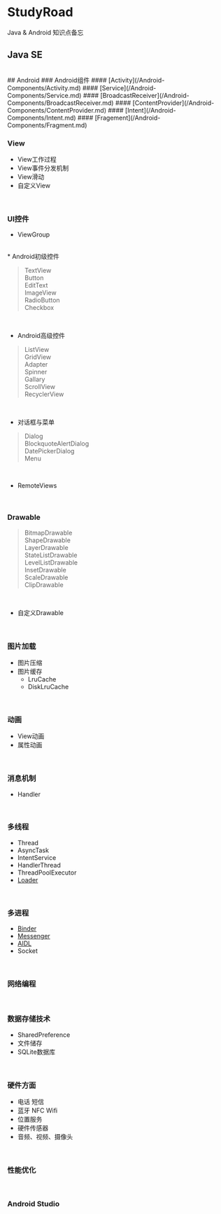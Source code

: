 # StudyRoad
Java &amp; Android 知识点备忘

## Java SE
<br>
## Android
### Android组件
#### [Activity](/Android-Components/Activity.md) 
#### [Service](/Android-Components/Service.md) 
#### [BroadcastReceiver](/Android-Components/BroadcastReceiver.md)
#### [ContentProvider](/Android-Components/ContentProvider.md)
#### [Intent](/Android-Components/Intent.md)
#### [Fragement](/Android-Components/Fragment.md)
<br>

### View
* View工作过程
* View事件分发机制
* View滑动
* 自定义View
<br>

### UI控件
* ViewGroup

<br>
* Android初级控件

> TextView<br>
> Button<br>
> EditText<br>
> ImageView<br>
> RadioButton<br>
> Checkbox<br>

<br>

* Android高级控件

> ListView<br>
> GridView<br>
> Adapter<br>
> Spinner<br>
> Gallary<br>
> ScrollView<br>
> RecyclerView<br>

<br>

* 对话框与菜单

> Dialog<br>
> BlockquoteAlertDialog<br>
> DatePickerDialog<br>
> Menu<br>

<br>

* RemoteViews
<br>

### Drawable
> BitmapDrawable<br>
> ShapeDrawable<br>
> LayerDrawable<br>
> StateListDrawable<br>
> LevelListDrawable<br>
> InsetDrawable<br>
> ScaleDrawable<br>
> ClipDrawable<br>

<br>

* 自定义Drawable

<br>

### 图片加载
* 图片压缩
* 图片缓存
  * LruCache
  * DiskLruCache
<br>

### 动画
* View动画
* 属性动画
<br>

### 消息机制
* Handler
<br>

### 多线程
* Thread
* AsyncTask
* IntentService
* HandlerThread
* ThreadPoolExecutor
* [Loader](/nita22/StudyRoad/blob/master/Threads/Loader.md)
<br>

### 多进程
* [Binder](/IPC/Binder.md)
* [Messenger](/IPC/Messenger.md)
* [AIDL](/IPC/AIDL.md)
* Socket
<br>

### 网络编程
<br>

### 数据存储技术
* SharedPreference
* 文件储存
* SQLite数据库

<br>

### 硬件方面
* 电话 短信
* 蓝牙 NFC Wifi
* 位置服务
* 硬件传感器
* 音频、视频、摄像头

<br>

### 性能优化
<br>

### Android Studio
<br>

